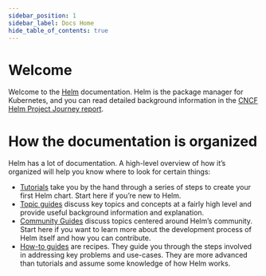 ```yaml
---
sidebar_position: 1
sidebar_label: Docs Home
hide_table_of_contents: true
---
```


# Welcome

Welcome to the [Helm](https://helm.sh/) documentation. Helm is the package
manager for Kubernetes, and you can read detailed background information in the
[CNCF Helm Project Journey
report](https://www.cncf.io/cncf-helm-project-journey/).

# How the documentation is organized

Helm has a lot of documentation. A high-level overview of how it’s organized
will help you know where to look for certain things:

- [Tutorials](chart_template_guide/getting_started/) take you by the hand through a series of steps to create
  your first Helm chart. Start here if you’re new to Helm.
- [Topic guides](topics) discuss key topics and concepts at a fairly high level
  and provide useful background information and explanation.
- [Community Guides](community) discuss topics centered around Helm’s community.
  Start here if you want to learn more about the development process of Helm
  itself and how you can contribute.
- [How-to guides](howto) are recipes. They guide you through the steps involved
  in addressing key problems and use-cases. They are more advanced than
  tutorials and assume some knowledge of how Helm works.
